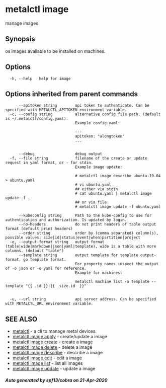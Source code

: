 # metalctl image

manage images

## Synopsis

os images available to be installed on machines.

## Options

```
  -h, --help   help for image
```

## Options inherited from parent commands

```
      --apitoken string        api token to authenticate. Can be specified with METALCTL_APITOKEN environment variable.
  -c, --config string          alternative config file path, (default is ~/.metalctl/config.yaml).
                               Example config.yaml:
                               
                               ---
                               apitoken: "alongtoken"
                               ...
                               
                               
      --debug                  debug output
  -f, --file string            filename of the create or update request in yaml format, or - for stdin.
                               Example image update:
                               
                               # metalctl image describe ubuntu-19.04 > ubuntu.yaml
                               # vi ubuntu.yaml
                               ## either via stdin
                               # cat ubuntu.yaml | metalctl image update -f -
                               ## or via file
                               # metalctl image update -f ubuntu.yaml
                               
      --kubeconfig string      Path to the kube-config to use for authentication and authorization. Is updated by login.
      --no-headers             do not print headers of table output format (default print headers)
      --order string           order by (comma separated) column(s), possible values: size|id|status|event|when|partition|project
  -o, --output-format string   output format (table|wide|markdown|json|yaml|template), wide is a table with more columns. (default "table")
      --template string        output template for template output-format, go template format.
                               For property names inspect the output of -o json or -o yaml for reference.
                               Example for machines:
                               
                               metalctl machine list -o template --template "{{ .id }}:{{ .size.id  }}"
                               
                               
  -u, --url string             api server address. Can be specified with METALCTL_URL environment variable.
```

## SEE ALSO

* [metalctl](metalctl.md)	 - a cli to manage metal devices.
* [metalctl image apply](metalctl_image_apply.md)	 - create/update a image
* [metalctl image create](metalctl_image_create.md)	 - create a image
* [metalctl image delete](metalctl_image_delete.md)	 - delete a image
* [metalctl image describe](metalctl_image_describe.md)	 - describe a image
* [metalctl image edit](metalctl_image_edit.md)	 - edit a image
* [metalctl image list](metalctl_image_list.md)	 - list all images
* [metalctl image update](metalctl_image_update.md)	 - update a image

##### Auto generated by spf13/cobra on 21-Apr-2020
